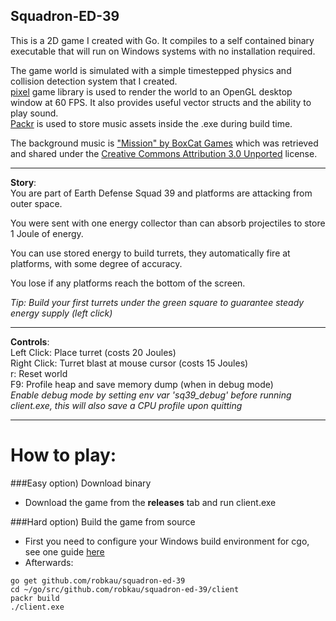 Squadron-ED-39
----  

This is a 2D game I created with Go. It compiles to a self contained binary executable that will run on Windows systems with no installation required. 

The game world is simulated with a simple timestepped physics and collision detection system that I created.   
[pixel](https://github.com/faiface/pixel) game library is used to render the world to an OpenGL desktop window at 60 FPS. It also provides useful vector structs and the ability to play sound.  
[Packr](https://github.com/gobuffalo/packr) is used to store music assets inside the .exe during build time.

The background music is ["Mission" by BoxCat Games](https://boxcat.bandcamp.com/track/mission) which was retrieved and shared under the [Creative Commons Attribution 3.0 Unported](https://creativecommons.org/licenses/by/3.0/) license.

---

**Story**:  
You are part of Earth Defense Squad 39 and platforms are attacking from outer space.

You were sent with one energy collector than can absorb projectiles to store 1 Joule of energy.

You can use stored energy to build turrets, they automatically fire at platforms, with some degree of accuracy.

You lose if any platforms reach the bottom of the screen.  

*Tip: Build your first turrets under the green square to guarantee steady energy supply (left click)*

---

**Controls**:  
Left Click: Place turret (costs 20 Joules)  
Right Click: Turret blast at mouse cursor (costs 15 Joules)  
r: Reset world  
F9: Profile heap and save memory dump (when in debug mode)  
*Enable debug mode by setting env var 'sq39_debug' before running client.exe, this will also save a CPU profile upon quitting*
  
---

# How to play:
###Easy option) Download binary
 - Download the game from the **releases** tab and run client.exe


###Hard option) Build the game from source
 - First you need to configure your Windows build environment for cgo, see one guide [here](https://github.com/faiface/pixel/wiki/Building-Pixel-on-Windows)  
 - Afterwards:
```
go get github.com/robkau/squadron-ed-39
cd ~/go/src/github.com/robkau/squadron-ed-39/client  
packr build  
./client.exe
```